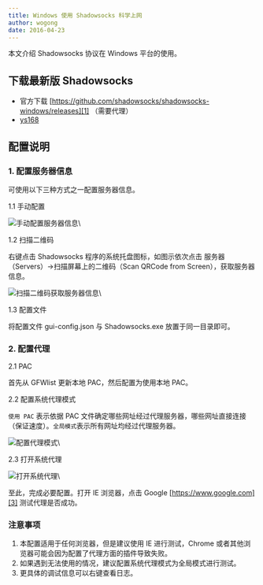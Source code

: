 ```yaml
---
title: Windows 使用 Shadowsocks 科学上网
author: wogong
date: 2016-04-23
---
```


本文介绍 Shadowsocks 协议在 Windows 平台的使用。

## 下载最新版 Shadowsocks
- 官方下载 [https://github.com/shadowsocks/shadowsocks-windows/releases][1] （需要代理）
- [ys168][2]

## 配置说明
### 1. 配置服务器信息
可使用以下三种方式之一配置服务器信息。

1.1 手动配置

![手动配置服务器信息][image-1]\\

1.2 扫描二维码

右键点击 Shadowsocks 程序的系统托盘图标，如图示依次点击 服务器（Servers）-\>扫描屏幕上的二维码（Scan QRCode from Screen），获取服务器信息。

![扫描二维码获取服务器信息][image-2]\\

1.3 配置文件

将配置文件 gui-config.json 与 Shadowsocks.exe 放置于同一目录即可。

### 2. 配置代理
2.1 PAC

首先从 GFWlist 更新本地 PAC，然后配置为使用本地 PAC。

2.2 配置系统代理模式

`使用 PAC` 表示依据 PAC 文件确定哪些网址经过代理服务器，哪些网址直接连接（保证速度）。`全局模式`表示所有网址均经过代理服务器。

![配置代理模式][image-3]\\


2.3 打开系统代理

![打开系统代理][image-4]\\

至此，完成必要配置。打开 IE 浏览器，点击 Google [https://www.google.com][3] 测试代理是否成功。

### 注意事项
1. 本配置适用于任何浏览器，但是建议使用 IE 进行测试，Chrome 或者其他浏览器可能会因为配置了代理方面的插件导致失败。
2. 如果遇到无法使用的情况，建议配置系统代理模式为全局模式进行测试。
3. 更具体的调试信息可以右键查看日志。

[1]:	https://github.com/shadowsocks/shadowsocks-windows/releases
[2]: http://wogong.ys168.com
[3]:	https://www.google.com
[image-1]: https://dl.dropboxusercontent.com/s/zvc0xab4t7w8d4z/windows_ss_1.jpg
[image-2]: https://dl.dropboxusercontent.com/s/guj0ynl36tzfmzv/windows_ss_2.jpg
[image-3]: https://dl.dropboxusercontent.com/s/2gvjimp0ra4xdd8/windows_ss_3.jpg
[image-4]: https://dl.dropboxusercontent.com/s/gmnax4uxluezz7y/windows_ss_4.jpg
